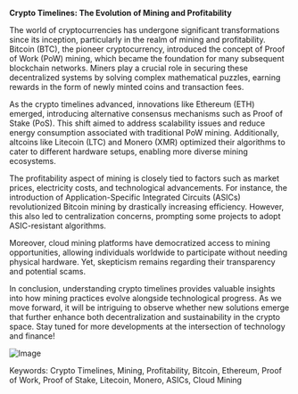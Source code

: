 **Crypto Timelines: The Evolution of Mining and Profitability**

The world of cryptocurrencies has undergone significant transformations since its inception, particularly in the realm of mining and profitability. Bitcoin (BTC), the pioneer cryptocurrency, introduced the concept of Proof of Work (PoW) mining, which became the foundation for many subsequent blockchain networks. Miners play a crucial role in securing these decentralized systems by solving complex mathematical puzzles, earning rewards in the form of newly minted coins and transaction fees.

As the crypto timelines advanced, innovations like Ethereum (ETH) emerged, introducing alternative consensus mechanisms such as Proof of Stake (PoS). This shift aimed to address scalability issues and reduce energy consumption associated with traditional PoW mining. Additionally, altcoins like Litecoin (LTC) and Monero (XMR) optimized their algorithms to cater to different hardware setups, enabling more diverse mining ecosystems.

The profitability aspect of mining is closely tied to factors such as market prices, electricity costs, and technological advancements. For instance, the introduction of Application-Specific Integrated Circuits (ASICs) revolutionized Bitcoin mining by drastically increasing efficiency. However, this also led to centralization concerns, prompting some projects to adopt ASIC-resistant algorithms.

Moreover, cloud mining platforms have democratized access to mining opportunities, allowing individuals worldwide to participate without needing physical hardware. Yet, skepticism remains regarding their transparency and potential scams.

In conclusion, understanding crypto timelines provides valuable insights into how mining practices evolve alongside technological progress. As we move forward, it will be intriguing to observe whether new solutions emerge that further enhance both decentralization and sustainability in the crypto space. Stay tuned for more developments at the intersection of technology and finance!

![Image](https://github.com/user-attachments/assets/590b50a7-4459-4e76-8a31-559aed223621)

Keywords: Crypto Timelines, Mining, Profitability, Bitcoin, Ethereum, Proof of Work, Proof of Stake, Litecoin, Monero, ASICs, Cloud Mining